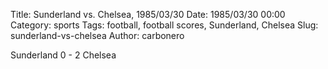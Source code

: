 Title: Sunderland vs. Chelsea, 1985/03/30
Date: 1985/03/30 00:00
Category: sports
Tags: football, football scores, Sunderland, Chelsea
Slug: sunderland-vs-chelsea
Author: carbonero


Sunderland 0 - 2 Chelsea
